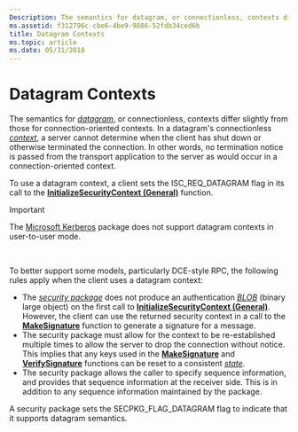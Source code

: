```yaml
---
Description: The semantics for datagram, or connectionless, contexts differ slightly from those for connection-oriented contexts.
ms.assetid: f312796c-cbe6-4be9-9886-52fdb34ced6b
title: Datagram Contexts
ms.topic: article
ms.date: 05/31/2018
---
```


# Datagram Contexts

The semantics for [*datagram*](https://docs.microsoft.com/windows/desktop/SecGloss/d-gly), or connectionless, contexts differ slightly from those for connection-oriented contexts. In a datagram's connectionless [*context*](https://docs.microsoft.com/windows/desktop/SecGloss/c-gly), a server cannot determine when the client has shut down or otherwise terminated the connection. In other words, no termination notice is passed from the transport application to the server as would occur in a connection-oriented context.

To use a datagram context, a client sets the ISC\_REQ\_DATAGRAM flag in its call to the [**InitializeSecurityContext (General)**](https://msdn.microsoft.com/library/Aa375506(v=VS.85).aspx) function.

> [!IMPORTANT]
> The [Microsoft Kerberos](microsoft-kerberos.md) package does not support datagram contexts in user-to-user mode.

 

To better support some models, particularly DCE-style RPC, the following rules apply when the client uses a datagram context:

-   The [*security package*](https://docs.microsoft.com/windows/desktop/SecGloss/s-gly) does not produce an authentication [*BLOB*](https://docs.microsoft.com/windows/desktop/SecGloss/b-gly) (binary large object) on the first call to [**InitializeSecurityContext (General)**](https://msdn.microsoft.com/library/Aa375506(v=VS.85).aspx). However, the client can use the returned security context in a call to the [**MakeSignature**](/windows/desktop/api/Sspi/nf-sspi-makesignature) function to generate a signature for a message.
-   The security package must allow for the context to be re-established multiple times to allow the server to drop the connection without notice. This implies that any keys used in the [**MakeSignature**](/windows/desktop/api/Sspi/nf-sspi-makesignature) and [**VerifySignature**](/windows/desktop/api/Sspi/nf-sspi-verifysignature) functions can be reset to a consistent [*state*](https://docs.microsoft.com/windows/desktop/SecGloss/s-gly).
-   The security package allows the caller to specify sequence information, and provides that sequence information at the receiver side. This is in addition to any sequence information maintained by the package.

A security package sets the SECPKG\_FLAG\_DATAGRAM flag to indicate that it supports datagram semantics.

 

 



